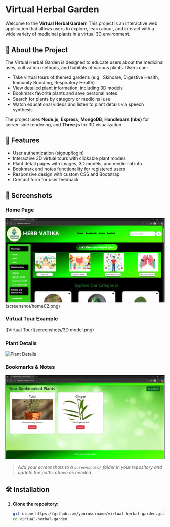 # Virtual Herbal Garden

Welcome to the **Virtual Herbal Garden**! This project is an interactive web application that allows users to explore, learn about, and interact with a wide variety of medicinal plants in a virtual 3D environment.

## 🌱 About the Project

The Virtual Herbal Garden is designed to educate users about the medicinal uses, cultivation methods, and habitats of various plants. Users can:

- Take virtual tours of themed gardens (e.g., Skincare, Digestive Health, Immunity Boosting, Respiratory Health)
- View detailed plant information, including 3D models
- Bookmark favorite plants and save personal notes
- Search for plants by category or medicinal use
- Watch educational videos and listen to plant details via speech synthesis

The project uses **Node.js**, **Express**, **MongoDB**, **Handlebars (hbs)** for server-side rendering, and **Three.js** for 3D visualization.

## 🚀 Features

- User authentication (signup/login)
- Interactive 3D virtual tours with clickable plant models
- Plant detail pages with images, 3D models, and medicinal info
- Bookmark and notes functionality for registered users
- Responsive design with custom CSS and Bootstrap
- Contact form for user feedback

## 📸 Screenshots

### Home Page
![Home Page](screenshots/home.png)
(screenshot/home02.png)

### Virtual Tour Example
![Virtual Tour](screenshots/3D model.png)

### Plant Details
![Plant Details](screenshots/plant_details.png)

### Bookmarks & Notes
![Bookmarks](screenshots/bookmark.png)

> _Add your screenshots to a `screenshots/` folder in your repository and update the paths above as needed._

## 🛠️ Installation

1. **Clone the repository:**
   ```sh
   git clone https://github.com/yourusername/virtual-herbal-garden.git
   cd virtual-herbal-garden
